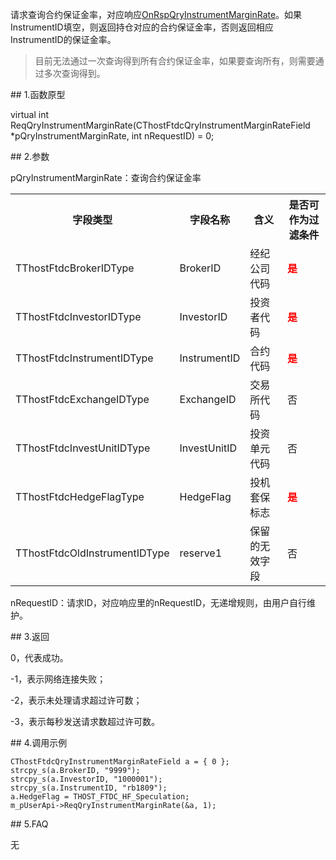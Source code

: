 <p>请求查询合约保证金率，对应响应<a href="../../CTHOSTFTDCTRADERAPI/ONRSPQRYINSTRUMENTMARGINRATE/">OnRspQryInstrumentMarginRate</a>。如果InstrumentID填空，则返回持仓对应的合约保证金率，否则返回相应InstrumentID的保证金率。</p>
<blockquote>
<p>目前无法通过一次查询得到所有合约保证金率，如果要查询所有，则需要通过多次查询得到。</p>
</blockquote>
<span class="anchor" id="ef28e34d-4f19-4562-b320-dbd19db76f84"></span>
## 1.函数原型
<p>virtual int ReqQryInstrumentMarginRate(CThostFtdcQryInstrumentMarginRateField *pQryInstrumentMarginRate, int nRequestID) = 0;</p>
<span class="anchor" id="4fca9d72-8aab-4bf3-8198-e3e64252071e"></span>
## 2.参数
<p>pQryInstrumentMarginRate：查询合约保证金率</p>
<table><tr><th style="TEXT-ALIGN: center;">字段类型</th><th style="TEXT-ALIGN: center;">字段名称</th><th style="TEXT-ALIGN: center;">含义</th><th style="TEXT-ALIGN: center;">是否可作为过滤条件</th></tr><tr><td style="TEXT-ALIGN: left;">TThostFtdcBrokerIDType</td>
<td style="TEXT-ALIGN: left;">BrokerID</td>
<td style="TEXT-ALIGN: left;">经纪公司代码</td>
<td style="TEXT-ALIGN: left;"><strong><font color="#FF0000">是</font></strong></td>
</tr>
<tr><td style="TEXT-ALIGN: left;">TThostFtdcInvestorIDType</td>
<td style="TEXT-ALIGN: left;">InvestorID</td>
<td style="TEXT-ALIGN: left;">投资者代码</td>
<td style="TEXT-ALIGN: left;"><strong><font color="#FF0000">是</font></strong></td>
</tr>
<tr><td style="TEXT-ALIGN: left;">TThostFtdcInstrumentIDType</td>
<td style="TEXT-ALIGN: left;">InstrumentID</td>
<td style="TEXT-ALIGN: left;">合约代码</td>
<td style="TEXT-ALIGN: left;"><strong><font color="#FF0000">是</font></strong></td>
</tr>
<tr><td style="TEXT-ALIGN: left;">TThostFtdcExchangeIDType</td>
<td style="TEXT-ALIGN: left;">ExchangeID</td>
<td style="TEXT-ALIGN: left;">交易所代码</td>
<td style="TEXT-ALIGN: left;">否</td>
</tr>
<tr><td style="TEXT-ALIGN: left;">TThostFtdcInvestUnitIDType</td>
<td style="TEXT-ALIGN: left;">InvestUnitID</td>
<td style="TEXT-ALIGN: left;">投资单元代码</td>
<td style="TEXT-ALIGN: left;">否</td>
</tr>
<tr><td style="TEXT-ALIGN: left;">TThostFtdcHedgeFlagType</td>
<td style="TEXT-ALIGN: left;">HedgeFlag</td>
<td style="TEXT-ALIGN: left;">投机套保标志</td>
<td style="TEXT-ALIGN: left;"><strong><font color="#FF0000">是</font></strong></td>
</tr>
<tr><td style="TEXT-ALIGN: left;">TThostFtdcOldInstrumentIDType</td>
<td style="TEXT-ALIGN: left;">reserve1</td>
<td style="TEXT-ALIGN: left;">保留的无效字段</td>
<td style="TEXT-ALIGN: left;">否</td>
</tr>
</table>
<p>nRequestID：请求ID，对应响应里的nRequestID，无递增规则，由用户自行维护。</p>
<span class="anchor" id="885f0adc-0c7b-4910-8b02-943a07f3261a"></span>
## 3.返回
<p>0，代表成功。</p>
<p>-1，表示网络连接失败；</p>
<p>-2，表示未处理请求超过许可数；</p>
<p>-3，表示每秒发送请求数超过许可数。</p>
<span class="anchor" id="727c1344-b6d1-4649-8d1b-07568eb8ea73"></span>
## 4.调用示例
<pre><code>CThostFtdcQryInstrumentMarginRateField a = { 0 };
strcpy_s(a.BrokerID, "9999");
strcpy_s(a.InvestorID, "1000001");
strcpy_s(a.InstrumentID, "rb1809");
a.HedgeFlag = THOST_FTDC_HF_Speculation;
m_pUserApi-&gt;ReqQryInstrumentMarginRate(&amp;a, 1);
</code></pre>
<span class="anchor" id="fa51fea3-82e0-4ed4-b9cb-f1740fb89cea"></span>
## 5.FAQ
<p>无</p>
